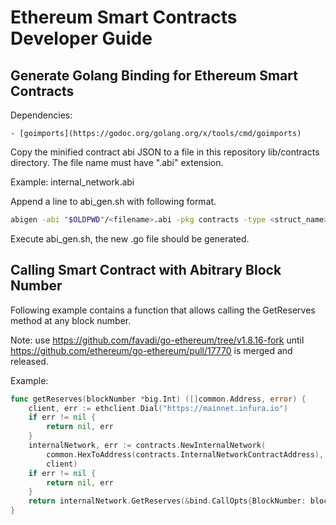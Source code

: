 # Ethereum Smart Contracts Developer Guide

## Generate Golang Binding for Ethereum Smart Contracts

Dependencies:

	- [goimports](https://godoc.org/golang.org/x/tools/cmd/goimports)

Copy the minified contract abi JSON to a file in this repository
lib/contracts directory. The file name must have ".abi" extension.

Example: internal_network.abi

Append a line to abi_gen.sh with following format.

```sh
abigen -abi "$OLDPWD"/<filename>.abi -pkg contracts -type <struct_name> -out "$OLDPWD"/<filename>_abi.go
```

Execute abi_gen.sh, the new .go file should be generated.

## Calling Smart Contract with Abitrary Block Number

Following example contains a function that allows calling the
GetReserves method at any block number.

Note: use https://github.com/favadi/go-ethereum/tree/v1.8.16-fork
until https://github.com/ethereum/go-ethereum/pull/17770 is merged and
released.

Example:

```go
func getReserves(blockNumber *big.Int) ([]common.Address, error) {
	client, err := ethclient.Dial("https://mainnet.infura.io")
	if err != nil {
		return nil, err
	}
	internalNetwork, err := contracts.NewInternalNetwork(
		common.HexToAddress(contracts.InternalNetworkContractAddress),
		client)
	if err != nil {
		return nil, err
	}
	return internalNetwork.GetReserves(&bind.CallOpts{BlockNumber: blockNumber})
}
```
